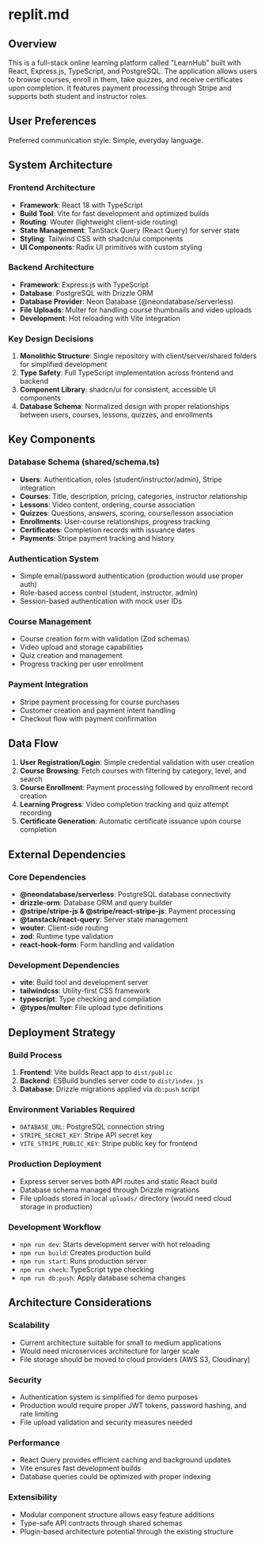 # replit.md

## Overview

This is a full-stack online learning platform called "LearnHub" built with React, Express.js, TypeScript, and PostgreSQL. The application allows users to browse courses, enroll in them, take quizzes, and receive certificates upon completion. It features payment processing through Stripe and supports both student and instructor roles.

## User Preferences

Preferred communication style: Simple, everyday language.

## System Architecture

### Frontend Architecture
- **Framework**: React 18 with TypeScript
- **Build Tool**: Vite for fast development and optimized builds
- **Routing**: Wouter (lightweight client-side routing)
- **State Management**: TanStack Query (React Query) for server state
- **Styling**: Tailwind CSS with shadcn/ui components
- **UI Components**: Radix UI primitives with custom styling

### Backend Architecture
- **Framework**: Express.js with TypeScript
- **Database**: PostgreSQL with Drizzle ORM
- **Database Provider**: Neon Database (@neondatabase/serverless)
- **File Uploads**: Multer for handling course thumbnails and video uploads
- **Development**: Hot reloading with Vite integration

### Key Design Decisions
1. **Monolithic Structure**: Single repository with client/server/shared folders for simplified development
2. **Type Safety**: Full TypeScript implementation across frontend and backend
3. **Component Library**: shadcn/ui for consistent, accessible UI components
4. **Database Schema**: Normalized design with proper relationships between users, courses, lessons, quizzes, and enrollments

## Key Components

### Database Schema (shared/schema.ts)
- **Users**: Authentication, roles (student/instructor/admin), Stripe integration
- **Courses**: Title, description, pricing, categories, instructor relationship
- **Lessons**: Video content, ordering, course association
- **Quizzes**: Questions, answers, scoring, course/lesson association
- **Enrollments**: User-course relationships, progress tracking
- **Certificates**: Completion records with issuance dates
- **Payments**: Stripe payment tracking and history

### Authentication System
- Simple email/password authentication (production would use proper auth)
- Role-based access control (student, instructor, admin)
- Session-based authentication with mock user IDs

### Course Management
- Course creation form with validation (Zod schemas)
- Video upload and storage capabilities
- Quiz creation and management
- Progress tracking per user enrollment

### Payment Integration
- Stripe payment processing for course purchases
- Customer creation and payment intent handling
- Checkout flow with payment confirmation

## Data Flow

1. **User Registration/Login**: Simple credential validation with user creation
2. **Course Browsing**: Fetch courses with filtering by category, level, and search
3. **Course Enrollment**: Payment processing followed by enrollment record creation
4. **Learning Progress**: Video completion tracking and quiz attempt recording
5. **Certificate Generation**: Automatic certificate issuance upon course completion

## External Dependencies

### Core Dependencies
- **@neondatabase/serverless**: PostgreSQL database connectivity
- **drizzle-orm**: Database ORM and query builder
- **@stripe/stripe-js & @stripe/react-stripe-js**: Payment processing
- **@tanstack/react-query**: Server state management
- **wouter**: Client-side routing
- **zod**: Runtime type validation
- **react-hook-form**: Form handling and validation

### Development Dependencies
- **vite**: Build tool and development server
- **tailwindcss**: Utility-first CSS framework
- **typescript**: Type checking and compilation
- **@types/multer**: File upload type definitions

## Deployment Strategy

### Build Process
1. **Frontend**: Vite builds React app to `dist/public`
2. **Backend**: ESBuild bundles server code to `dist/index.js`
3. **Database**: Drizzle migrations applied via `db:push` script

### Environment Variables Required
- `DATABASE_URL`: PostgreSQL connection string
- `STRIPE_SECRET_KEY`: Stripe API secret key
- `VITE_STRIPE_PUBLIC_KEY`: Stripe public key for frontend

### Production Deployment
- Express server serves both API routes and static React build
- Database schema managed through Drizzle migrations
- File uploads stored in local `uploads/` directory (would need cloud storage in production)

### Development Workflow
- `npm run dev`: Starts development server with hot reloading
- `npm run build`: Creates production build
- `npm run start`: Runs production server
- `npm run check`: TypeScript type checking
- `npm run db:push`: Apply database schema changes

## Architecture Considerations

### Scalability
- Current architecture suitable for small to medium applications
- Would need microservices architecture for larger scale
- File storage should be moved to cloud providers (AWS S3, Cloudinary)

### Security
- Authentication system is simplified for demo purposes
- Production would require proper JWT tokens, password hashing, and rate limiting
- File upload validation and security measures needed

### Performance
- React Query provides efficient caching and background updates
- Vite ensures fast development builds
- Database queries could be optimized with proper indexing

### Extensibility
- Modular component structure allows easy feature additions
- Type-safe API contracts through shared schemas
- Plugin-based architecture potential through the existing structure